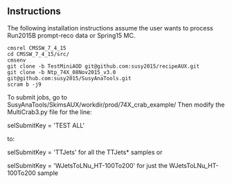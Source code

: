## Instructions

The following installation instructions assume the user wants to process Run2015B prompt-reco data or Spring15 MC.

```
cmsrel CMSSW_7_4_15
cd CMSSW_7_4_15/src/
cmsenv
git clone -b TestMiniAOD git@github.com:susy2015/recipeAUX.git
git clone -b Ntp_74X_08Nov2015_v3.0 git@github.com:susy2015/SusyAnaTools.git
scram b -j9
```

To submit jobs, go to SusyAnaTools/SkimsAUX/workdir/prod/74X_crab_example/
Then modify the MultiCrab3.py file for the line:

selSubmitKey = 'TEST ALL'

to:

selSubmitKey = 'TTJets' for all the TTJets* samples or

selSubmitKey = 'WJetsToLNu_HT-100To200' for just the WJetsToLNu_HT-100To200 sample
